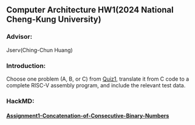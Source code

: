 ## Computer Architecture HW1(2024 National Cheng-Kung University)
### Advisor:
Jserv(Ching-Chun Huang)
### Introduction:
Choose one problem (A, B, or C) from [Quiz1](https://hackmd.io/@sysprog/arch2024-quiz1-sol), translate it from C code to a complete RISC-V assembly program, and include the relevant test data.
### HackMD:
#### [Assignment1-Concatenation-of-Consecutive-Binary-Numbers](https://hackmd.io/QunWORnFQqy2SOBRz3SrNQ)


